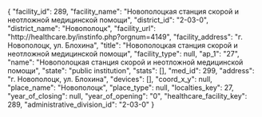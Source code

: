 {
    "facility_id": 289,
    "facility_name": "Новополоцкая станция скорой и неотложной медицинской помощи",
    "district_id": "2-03-0",
    "district_name": "Новополоцк",
    "facility_url": "http:\/\/healthcare.by\/instinfo.php?orgnum=4149",
    "facility_address": "г. Новополоцк, ул. Блохина",
    "title": "Новополоцкая станция скорой и неотложной медицинской помощи",
    "facility_type": null,
    "ap_1": "27",
    "name": "Новополоцкая станция скорой и неотложной медицинской помощи",
    "state": "public institution",
    "stats": [],
    "med_id": 299,
    "address": "г. Новополоцк, ул. Блохина",
    "devices": [],
    "coord_x_y": null,
    "place_name": "Новополоцк",
    "place_type": null,
    "localties_key": 27,
    "year_of_closing": null,
    "year_of_opening": "0",
    "healthcare_facility_key": 289,
    "administrative_division_id": "2-03-0"
}